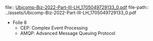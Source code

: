 file:: [Ubicomp-Biz-2022-Part-III-LH_1705049729133_0.pdf](../assets/Ubicomp-Biz-2022-Part-III-LH_1705049729133_0.pdf)
file-path:: ../assets/Ubicomp-Biz-2022-Part-III-LH_1705049729133_0.pdf

- Folie 8
	- CEP: Complex Event Processing
	- AMQP: Advanced Message Queuing Protocol